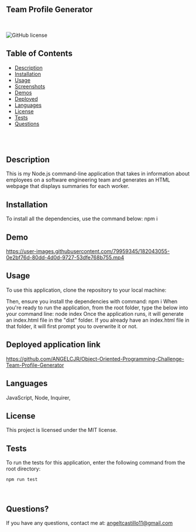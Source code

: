 ## Team Profile Generator

<br />

![GitHub license](https://img.shields.io/badge/license-MIT-55002b.svg) <br />

## Table of Contents 

- [Description](#description)
- [Installation](#installation)
- [Usage](#usage)
- [Screenshots](#screenshots)
- [Demos](#demos)
- [Deployed](#deployedapplicationlink)
- [Languages](#languages)
- [License](#license)
- [Tests](#tests)
- [Questions](#questions)

<br />
<br />

## Description

This is my Node.js command-line application that takes in information about employees on a software engineering team and generates an HTML webpage that displays summaries for each worker. 

## Installation
To install all the dependencies, use the command below:
npm i

## Demo


https://user-images.githubusercontent.com/79959345/182043055-0e2bf76d-80dd-4d0d-9727-53dfe768b755.mp4



## Usage

To use this application, clone the repository to your local machine:

Then, ensure you install the dependencies with command:
npm i
When you're ready to run the application, from the root folder, type the below into your command line:
node index
Once the application runs, it will generate an index.html file in the "dist" folder. If you already have an index.html file in that folder, it will first prompt you to overwrite it or not.

## Deployed application link

https://github.com/ANGELCJR/Object-Oriented-Programming-Challenge-Team-Profile-Generator <br />

## Languages

JavaScript,  Node, Inquirer,


## License

This project is licensed under the MIT license. <br />
  
## Tests

To run the tests for this application, enter the following command from the root directory:

```
npm run test
```
<br />

## Questions?

If you have any questions, contact me at: 
angeltcastillo11@gmail.com  <br />

